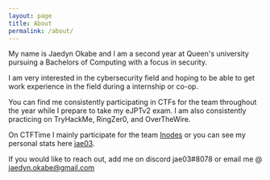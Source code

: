 ```yaml
---
layout: page
title: About
permalink: /about/
---
```



My name is Jaedyn Okabe and I am a second year at Queen's university pursuing a Bachelors of Computing with a focus in security.

I am very interested in the cybersecurity field and hoping to be able to get work experience in the field during a internship or co-op.  

You can find me consistently participating in CTFs for the team throughout the year while I prepare to take my eJPTv2 exam. I am also consistently practicing on TryHackMe, RingZer0, and OverTheWire. 

On CTFTime I mainly participate for the team [Inodes](https://ctftime.org/team/214260) or you can see my personal stats here [jae03](https://ctftime.org/user/154304). 

If you would like to reach out, add me on discord jae03#8078 or email me @ jaedyn.okabe@gmail.com

